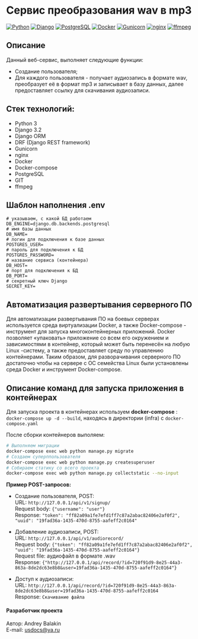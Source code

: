 # Сервис преобразования wav в mp3
[![Python](https://img.shields.io/badge/-Python-464646?style=flat&logo=Python&logoColor=ffffff&color=5fe620)](https://www.python.org/)
[![Django](https://img.shields.io/badge/-Django-464646?style=flat&logo=Django&logoColor=ffffff&color=5fe620)](https://www.djangoproject.com/)
[![PostgreSQL](https://img.shields.io/badge/-PostgreSQL-464646?style=flat&logo=PostgreSQL&logoColor=ffffff&color=5fe620)](https://www.postgresql.org/)
[![Docker](https://img.shields.io/badge/-Docker-464646?style=flat&logo=Docker&logoColor=ffffff&color=5fe620)](https://www.docker.com/)
[![Gunicorn](https://img.shields.io/badge/-Gunicorn-464646?style=flat&logo=Gunicorn&logoColor=ffffff&color=5fe620)](https://gunicorn.org/)
[![nginx](https://img.shields.io/badge/-nginx-464646?style=flat&logo=nginx&logoColor=ffffff&color=5fe620)](https://nginx.org/)
[![ffmpeg](https://img.shields.io/badge/-ffmpeg-464646?style=flat&logo=ffmpeg&logoColor=ffffff&color=5fe620)](https://ffmpeg.org/)

## Описание

Данный веб-сервис, выполняет следующие функции:
- Создание пользователя;
- Для каждого пользователя - получает аудиозапись в формате wav, преобразует её в формат mp3 и записывает в базу данных, далее предоставляет ссылку для скачивания аудиозаписи.

## Стек технологий:
- Python 3
- Django 3.2
- Django ORM
- DRF (Django REST framework)
- Gunicorn
- nginx
- Docker
- Docker-compose
- PostgreSQL
- GIT
- ffmpeg

## Шаблон наполнения .env
```
# указываем, с какой БД работаем
DB_ENGINE=django.db.backends.postgresql
# имя базы данных
DB_NAME=
# логин для подключения к базе данных
POSTGRES_USER=
# пароль для подключения к БД
POSTGRES_PASSWORD=
# название сервиса (контейнера)
DB_HOST=
# порт для подключения к БД
DB_PORT=
# секретный ключ Django
SECRET_KEY=
```

## Автоматизация развертывания серверного ПО
Для автоматизации развертывания ПО на боевых серверах используется среда виртуализации Docker, а также Docker-compose - инструмент для запуска многоконтейнерных приложений. Docker позволяет «упаковать» приложение со всем его окружением и зависимостями в контейнер, который может быть перенесён на любую Linux -систему, а также предоставляет среду по управлению контейнерами. Таким образом, для разворачивания серверного ПО достаточно чтобы на сервере с ОС семейства Linux были установлены среда Docker и инструмент Docker-compose.

## Описание команд для запуска приложения в контейнерах
Для запуска проекта в контейнерах используем **docker-compose** : ```docker-compose up -d --build```, находясь в директории (infra) с ```docker-compose.yaml```

После сборки контейнеров выполяем:
```bash
# Выполняем миграции
docker-compose exec web python manage.py migrate
# Создаем суперппользователя
docker-compose exec web python manage.py createsuperuser
# Собираем статику со всего проекта
docker-compose exec web python manage.py collectstatic --no-input
```

**Пример POST-запросов:**

- Создание пользователя, POST:
  <br>
  URL: `http://127.0.0.1/api/v1/signup/`
  <br>
  Request body: `{"username": "user"}`
  <br>
  Response:
    `"token": "ff82a09a1fe7efd1ff7c87a2abac82406e2af0f2",
    "uuid": "19fad36a-1435-470d-8755-aafeff2c0164"`

- Добавление аудиозаписи, POST:
  <br>
  URL: `http://127.0.0.1/api/v1/audiorecord/`
  <br>
  Request body: `{"token": "ff82a09a1fe7efd1ff7c87a2abac82406e2af0f2",
    "uuid": "19fad36a-1435-470d-8755-aafeff2c0164"}`
  <br>
  Request file: аудиофайл в формате .wav
  <br>
  Response:
    `{"http://127.0.0.1/api/record/?id=720f91d9-8e25-44a3-863a-8de2dc63e8b8&user=19fad36a-1435-470d-8755-aafeff2c0164"}`

- Доступ к аудиозаписи:
  <br>
  URL: `http://127.0.0.1/api/record/?id=720f91d9-8e25-44a3-863a-8de2dc63e8b8&user=19fad36a-1435-470d-8755-aafeff2c0164`
  <br>
  Response:
    `Скачивание файла`

#### Разработчик проекта

Автор: Andrey Balakin  
E-mail: [usdocs@ya.ru](mailto:usdocs@ya.ru)